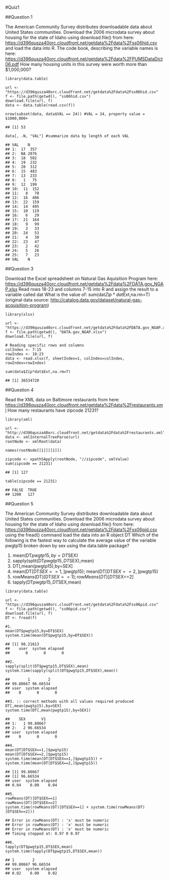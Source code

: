 #Quiz1 

##Question 1
 
The American Community Survey distributes downloadable data about United States communities. 
Download the 2006 microdata survey about housing for the state of Idaho using download.file() 
from here: 
https://d396qusza40orc.cloudfront.net/getdata%2Fdata%2Fss06hid.csv 
and load the data into R. 
The code book, describing the variable names is here: 
https://d396qusza40orc.cloudfront.net/getdata%2Fdata%2FPUMSDataDict06.pdf 
How many housing units in this survey were worth more than $1,000,000?

```
library(data.table)

url <- "https://d396qusza40orc.cloudfront.net/getdata%2Fdata%2Fss06hid.csv"
f <- file.path(getwd(), "ss06hid.csv")
download.file(url, f)
data <- data.table(read.csv(f))

nrow(subset(data, data$VAL == 24)) #VAL = 24, property value = $1000,000+
```
```
## [1] 53
```
```
data[, .N, "VAL"] #summarize data by length of each VAL
```
```
## VAL    N
## 1:  17  357
## 2:  NA 2076
## 3:  18  502
## 4:  19  232
## 5:  20  312
## 6:  15  483
## 7:  13  233
## 8:   1   75
## 9:  12  199
## 10:  11  152
## 11:   8   70
## 12:  16  486
## 13:  22  159
## 14:  14  495
## 15:  10  119
## 16:   6   29
## 17:  21  164
## 18:   9   99
## 19:   3   33
## 20:  24   53
## 21:   4   30
## 22:  23   47
## 23:   2   42
## 24:   5   26
## 25:   7   23
## VAL    N
```

##Question 3

Download the Excel spreadsheet on Natural Gas Aquisition Program here: 
https://d396qusza40orc.cloudfront.net/getdata%2Fdata%2FDATA.gov_NGAP.xlsx 
Read rows 18-23 and columns 7-15 into R and assign the result to a variable called dat 
What is the value of:
sum(dat$Zip*dat$Ext,na.rm=T) 
(original data source: http://catalog.data.gov/dataset/natural-gas-acquisition-program)
```
library(xlsx)

url <- "https://d396qusza40orc.cloudfront.net/getdata%2Fdata%2FDATA.gov_NGAP.xlsx"
f <- file.path(getwd(), "DATA.gov_NGAP.xlsx")
download.file(url, f)

# Reading specific rows and columns
colIndex <- 7:15
rowIndex <- 18:23
data <- read.xlsx(f, sheetIndex=1, colIndex=colIndex, rowIndex=rowIndex)

sum(data$Zip*dat$Ext,na.rm=T) 
```
```
## [1] 36534720
```

##Question 4

Read the XML data on Baltimore restaurants from here: 
https://d396qusza40orc.cloudfront.net/getdata%2Fdata%2Frestaurants.xml 
How many restaurants have zipcode 21231?
```
library(xml)

url <- "http://d396qusza40orc.cloudfront.net/getdata%2Fdata%2Frestaurants.xml"
data <- xmlInternalTreeParse(url)
rootNode <- xmlRoot(data)

names(rootNode[[1]][[1]])

zipcode <- xpathSApply(rootNode, "//zipcode", xmlValue)
sum(zipcode == 21231)
```
```
## [1] 127
```
```
table(zipcode == 21231)
```
```
## FALSE  TRUE 
## 1200   127 
```

##Question 5

The American Community Survey distributes downloadable data about United States communities. 
Download the 2006 microdata survey about housing for the state of Idaho using download.file() from here: 
https://d396qusza40orc.cloudfront.net/getdata%2Fdata%2Fss06pid.csv 
using the fread() command load the data into an R object DT 
Which of the following is the fastest way to calculate the average value of the variable pwgtp15 broken down by sex using the data.table package?
1. mean(DT$pwgtp15,by=DT$SEX)
2. sapply(split(DT$pwgtp15,DT$SEX),mean)
3. DT[,mean(pwgtp15),by=SEX]
4. mean(DT[DT$SEX==1,]$pwgtp15); mean(DT[DT$SEX==2,]$pwgtp15)
5. rowMeans(DT)[DT$SEX==1]; rowMeans(DT)[DT$SEX==2]
6. tapply(DT$pwgtp15,DT$SEX,mean)
```
library(data.table)

url <- "https://d396qusza40orc.cloudfront.net/getdata%2Fdata%2Fss06pid.csv"
f <- file.path(getwd(), "ss06pid.csv")
download.file(url, f)
DT <- fread(f)
```
```
#1.
mean(DT$pwgtp15,by=DT$SEX)
system.time(mean(DT$pwgtp15,by=DT$SEX))
```
```
## [1] 98.21613
##    user  system elapsed 
##       0       0       0 
```
```
##2.
sapply(split(DT$pwgtp15,DT$SEX),mean)
system.time(sapply(split(DT$pwgtp15,DT$SEX),mean))
```
```
##        1        2 
## 99.80667 96.66534 
## user  system elapsed 
##    0       0       0 
```
```
##3. :: correct methods with all values required produced
DT[,mean(pwgtp15),by=SEX]
system.time(DT[,mean(pwgtp15),by=SEX])
```
```
##    SEX       V1
## 1:   1 99.80667
## 2:   2 96.66534
## user  system elapsed 
##    0       0       0 
```
```
##4.
mean(DT[DT$SEX==1,]$pwgtp15)
mean(DT[DT$SEX==2,]$pwgtp15)
system.time(mean(DT[DT$SEX==1,]$pwgtp15)) + system.time(mean(DT[DT$SEX==2,]$pwgtp15))
```
```
## [1] 99.80667
## [1] 96.66534
## user  system elapsed 
## 0.04    0.00    0.04 
```
```
##5.
rowMeans(DT)[DT$SEX==1]
rowMeans(DT)[DT$SEX==2]
system.time(rowMeans(DT)[DT$SEX==1] + system.time(rowMeans(DT)[DT$SEX==2]))
```
```
## Error in rowMeans(DT) : 'x' must be numeric
## Error in rowMeans(DT) : 'x' must be numeric
## Error in rowMeans(DT) : 'x' must be numeric
## Timing stopped at: 0.97 0 0.97 
```
```
##6. 
tapply(DT$pwgtp15,DT$SEX,mean)
system.time(tapply(DT$pwgtp15,DT$SEX,mean))
```
```
## 1        2 
## 99.80667 96.66534 
## user  system elapsed 
## 0.02    0.00    0.02 
```
